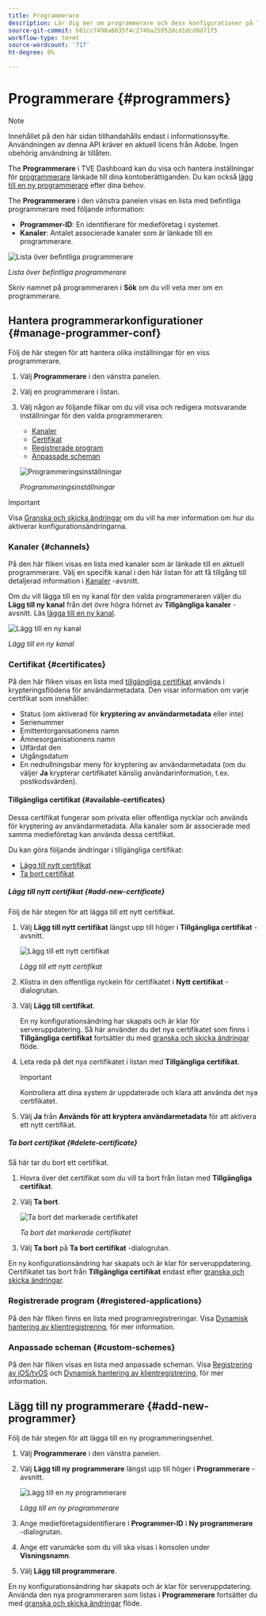 ```yaml
---
title: Programmerare
description: Lär dig mer om programmerare och dess konfigurationer på TVE-kontrollpanelen.
source-git-commit: b81cc7498a8035f4c274ba25952dcd1dcd8d71f5
workflow-type: tm+mt
source-wordcount: '717'
ht-degree: 0%

---
```


# Programmerare {#programmers}

>[!NOTE]
>
>Innehållet på den här sidan tillhandahålls endast i informationssyfte. Användningen av denna API kräver en aktuell licens från Adobe. Ingen obehörig användning är tillåten.

The **Programmerare** i TVE Dashboard kan du visa och hantera inställningar för [programmerare](/help/authentication/glossary.md#programmer) länkade till dina kontoberättiganden. Du kan också [lägg till en ny programmerare](#add-new-programmer) efter dina behov.

The **Programmerare** i den vänstra panelen visas en lista med befintliga programmerare med följande information:

* **Programmer-ID**: En identifierare för medieföretag i systemet.
* **Kanaler**: Antalet associerade kanaler som är länkade till en programmerare.

![Lista över befintliga programmerare](assets/programmers-list.png)

*Lista över befintliga programmerare*

Skriv namnet på programmeraren i **Sök** om du vill veta mer om en programmerare.

## Hantera programmerarkonfigurationer {#manage-programmer-conf}

Följ de här stegen för att hantera olika inställningar för en viss programmerare.

1. Välj **Programmerare** i den vänstra panelen.
1. Välj en programmerare i listan.
1. Välj någon av följande flikar om du vill visa och redigera motsvarande inställningar för den valda programmeraren:

   * [Kanaler](#channels)
   * [Certifikat](#certificates)
   * [Registrerade program](#registered-applications)
   * [Anpassade scheman](#custom-schemes)

   ![Programmeringsinställningar](assets/programmer-settings.png)

   *Programmeringsinställningar*

>[!IMPORTANT]
>
> Visa [Granska och skicka ändringar](/help/authentication/tve-dashboard-review-push-changes.md) om du vill ha mer information om hur du aktiverar konfigurationsändringarna.

### Kanaler {#channels}

På den här fliken visas en lista med kanaler som är länkade till en aktuell programmerare. Välj en specifik kanal i den här listan för att få tillgång till detaljerad information i [Kanaler](/help/authentication/tve-dashboard-channels.md) -avsnitt.

Om du vill lägga till en ny kanal för den valda programmeraren väljer du **Lägg till ny kanal** från det övre högra hörnet av **Tillgängliga kanaler** -avsnitt. Läs [lägga till en ny kanal](/help/authentication/tve-dashboard-channels.md#add-new-channel).

![Lägg till en ny kanal](assets/programmers-channels.png)

*Lägg till en ny kanal*

### Certifikat {#certificates}

På den här fliken visas en lista med [tillgängliga certifikat](#available-certificates) används i krypteringsflödena för användarmetadata. Den visar information om varje certifikat som innehåller:

* Status (om aktiverad för **kryptering av användarmetadata** eller inte)
* Serienummer
* Emittentorganisationens namn
* Ämnesorganisationens namn
* Utfärdat den
* Utgångsdatum
* En nedrullningsbar meny för kryptering av användarmetadata (om du väljer **Ja** krypterar certifikatet känslig användarinformation, t.ex. postkodsvärden).

#### Tillgängliga certifikat {#available-certificates}

Dessa certifikat fungerar som privata eller offentliga nycklar och används för kryptering av användarmetadata. Alla kanaler som är associerade med samma medieföretag kan använda dessa certifikat.

Du kan göra följande ändringar i tillgängliga certifikat:

* [Lägg till nytt certifikat](#add-new-certificate)
* [Ta bort certifikat](#delete-certificate)

##### Lägg till nytt certifikat {#add-new-certificate}

Följ de här stegen för att lägga till ett nytt certifikat.

1. Välj **Lägg till nytt certifikat** längst upp till höger i **Tillgängliga certifikat** -avsnitt.

   ![Lägg till ett nytt certifikat](assets/programmer-add-new-certificate.png)

   *Lägg till ett nytt certifikat*

1. Klistra in den offentliga nyckeln för certifikatet i **Nytt certifikat** -dialogrutan.
1. Välj **Lägg till certifikat**.

   En ny konfigurationsändring har skapats och är klar för serveruppdatering. Så här använder du det nya certifikatet som finns i **Tillgängliga certifikat** fortsätter du med [granska och skicka ändringar](/help/authentication/tve-dashboard-review-push-changes.md) flöde.

1. Leta reda på det nya certifikatet i listan med **Tillgängliga certifikat**.

   >[!IMPORTANT]
   >
   > Kontrollera att dina system är uppdaterade och klara att använda det nya certifikatet.

1. Välj **Ja** från **Används för att kryptera användarmetadata** för att aktivera ett nytt certifikat.

##### Ta bort certifikat {#delete-certificate}

Så här tar du bort ett certifikat.

1. Hovra över det certifikat som du vill ta bort från listan med **Tillgängliga certifikat**.
1. Välj **Ta bort**.

   ![Ta bort det markerade certifikatet](assets/programmer-remove-certificate.png)

   *Ta bort det markerade certifikatet*

1. Välj **Ta bort** på **Ta bort certifikat** -dialogrutan.

En ny konfigurationsändring har skapats och är klar för serveruppdatering. Certifikatet tas bort från **Tillgängliga certifikat** endast efter [granska och skicka ändringar](/help/authentication/tve-dashboard-review-push-changes.md).

### Registrerade program {#registered-applications}

På den här fliken finns en lista med programregistreringar. Visa [Dynamisk hantering av klientregistrering](/help/authentication/dynamic-client-registration-management.md), för mer information.

### Anpassade scheman {#custom-schemes}

På den här fliken visas en lista med anpassade scheman. Visa [Registrering av iOS/tvOS](/help/authentication/iostvos-application-registration.md) och [Dynamisk hantering av klientregistrering](/help/authentication/dynamic-client-registration-management.md), för mer information.

## Lägg till ny programmerare {#add-new-programmer}

Följ de här stegen för att lägga till en ny programmeringsenhet.

1. Välj **Programmerare** i den vänstra panelen.
1. Välj **Lägg till ny programmerare** längst upp till höger i **Programmerare** -avsnitt.

   ![Lägg till en ny programmerare](assets/add-new-programmer.png)

   *Lägg till en ny programmerare*

1. Ange medieföretagsidentifierare i **Programmer-ID** i **Ny programmerare** -dialogrutan.
1. Ange ett varumärke som du vill ska visas i konsolen under **Visningsnamn**.
1. Välj **Lägg till programmerare**.

En ny konfigurationsändring har skapats och är klar för serveruppdatering. Använda den nya programmeraren som listas i **Programmerare** fortsätter du med [granska och skicka ändringar](/help/authentication/tve-dashboard-review-push-changes.md) flöde.

